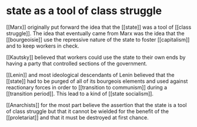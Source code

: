 # state as a tool of class struggle

[[Marx]] originally put forward the idea that the [[state]] was a tool of [[class struggle]]. The idea that eventually came from Marx was the idea that the [[bourgeoisie]] use the repressive nature of the state to foster [[capitalism]] and to keep workers in check.

[[Kautsky]] believed that workers could use the state to their own ends by having a party that controlled sections of the government.

[[Lenin]] and most ideological descendants of Lenin believed that the [[state]] had to be purged of all of its bourgeois elements and used against reactionary forces in order to [[transition to communism]] during a [[transition period]]. This lead to a kind of [[state socialism]].

[[Anarchists]] for the most part believe the assertion that the state is a tool of class struggle but that it cannot be wielded for the benefit of the [[proletariat]] and that it must be destroyed at first chance.

